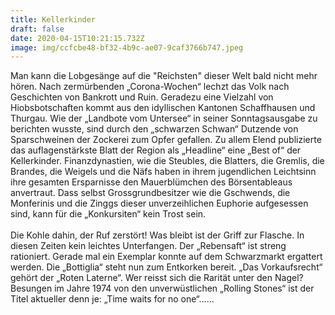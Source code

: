 ```yaml
---
title: Kellerkinder
draft: false
date: 2020-04-15T10:21:15.732Z
image: img/ccfcbe48-bf32-4b9c-ae07-9caf3766b747.jpeg
---
```

Man kann die Lobgesänge auf die "Reichsten" dieser Welt bald nicht mehr hören. Nach zermürbenden „Corona-Wochen“ lechzt das Volk nach Geschichten von Bankrott und Ruin. Geradezu eine Vielzahl von Hiobsbotschaften kommt aus den idyllischen Kantonen Schaffhausen und Thurgau. Wie der „Landbote vom Untersee“ in seiner Sonntagsausgabe zu berichten wusste, sind durch den „schwarzen Schwan“ Dutzende von Sparschweinen der Zockerei zum Opfer gefallen. Zu allem Elend publizierte das auflagenstärkste Blatt der Region als „Headline“ eine „Best of“ der Kellerkinder. Finanzdynastien, wie die Steubles, die Blatters, die Gremlis, die Brandes, die Weigels und die Näfs haben in ihrem jugendlichen Leichtsinn ihre gesamten Ersparnisse den Mauerblümchen des Börsentableaus anvertraut. Dass selbst Grossgrundbesitzer wie die Gschwends, die Monferinis und die Zinggs dieser unverzeihlichen Euphorie aufgesessen sind, kann für die „Konkursiten“ kein Trost sein.\
\
Die Kohle dahin, der Ruf zerstört! Was bleibt ist der Griff zur Flasche. In diesen Zeiten kein leichtes Unterfangen. Der „Rebensaft“ ist streng rationiert. Gerade mal ein Exemplar konnte auf dem Schwarzmarkt ergattert werden. Die „Bottiglia“ steht nun zum Entkorken bereit. „Das Vorkaufsrecht“ gehört der „Roten Laterne“. Wer reisst sich die Rarität unter den Nagel? Besungen im Jahre 1974 von den unverwüstlichen „Rolling Stones“ ist der Titel aktueller denn je: „Time waits for no one“......